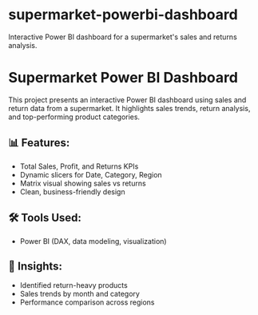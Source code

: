 # supermarket-powerbi-dashboard
Interactive Power BI dashboard for a supermarket's sales and returns analysis.
# Supermarket Power BI Dashboard

This project presents an interactive Power BI dashboard using sales and return data from a supermarket. It highlights sales trends, return analysis, and top-performing product categories.

## 📊 Features:
- Total Sales, Profit, and Returns KPIs
- Dynamic slicers for Date, Category, Region
- Matrix visual showing sales vs returns
- Clean, business-friendly design

## 🛠 Tools Used:
- Power BI (DAX, data modeling, visualization)

## 📌 Insights:
- Identified return-heavy products
- Sales trends by month and category
- Performance comparison across regions
